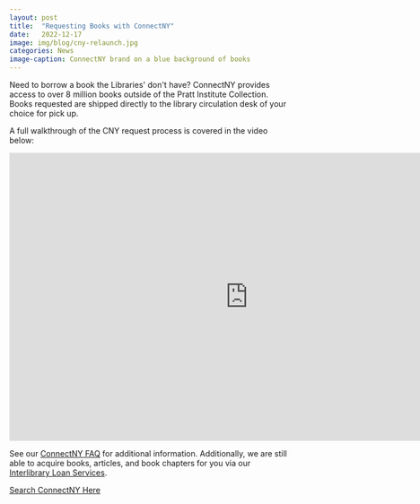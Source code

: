 ```yaml
---
layout: post
title:  "Requesting Books with ConnectNY"
date:   2022-12-17
image: img/blog/cny-relaunch.jpg
categories: News
image-caption: ConnectNY brand on a blue background of books
---
```


Need to borrow a book the Libraries' don't have? ConnectNY provides access to over 8 million books outside of the Pratt Institute Collection. Books requested are shipped directly to the library circulation desk of your choice for pick up.

A full walkthrough of the CNY request process is covered in the video below:

<iframe id="kaltura_player_1643296033" src="https://cdnapisec.kaltura.com/p/2071011/sp/207101100/embedIframeJs/uiconf_id/45309441/partner_id/2071011?iframeembed=true&playerId=kaltura_player_1643296033&entry_id=1_km6l8plx" width="850" height="514" allowfullscreen webkitallowfullscreen mozAllowFullScreen allow="autoplay *; fullscreen *; encrypted-media *" frameborder="0"></iframe>

See our [ConnectNY FAQ](https://libguides.pratt.edu/interlibraryloan/cny-faq) for additional information. Additionally, we are still able to acquire books, articles, and book chapters for you via our [Interlibrary Loan Services](https://libguides.pratt.edu/interlibraryloan/).

[Search ConnectNY Here](https://cny.reshare.indexdata.com/)
